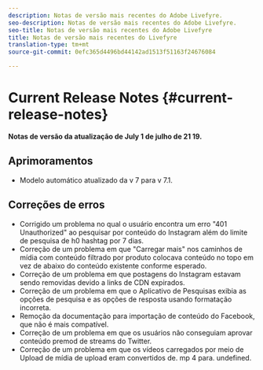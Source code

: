 ```yaml
---
description: Notas de versão mais recentes do Adobe Livefyre.
seo-description: Notas de versão mais recentes do Adobe Livefyre.
seo-title: Notas de versão mais recentes do Adobe Livefyre
title: Notas de versão mais recentes do Livefyre
translation-type: tm+mt
source-git-commit: 0efc365d4496bd44142ad1513f51163f24676084

---
```



# Current Release Notes {#current-release-notes}

**Notas de versão da atualização de July 1 de julho de 21 19.**

## Aprimoramentos

* Modelo automático atualizado da v 7 para v 7.1.

## Correções de erros

* Corrigido um problema no qual o usuário encontra um erro &quot;401 Unauthorized&quot; ao pesquisar por conteúdo do Instagram além do limite de pesquisa de h0 hashtag por 7 dias.
* Correção de um problema em que &quot;Carregar mais&quot; nos caminhos de mídia com conteúdo filtrado por produto colocava conteúdo no topo em vez de abaixo do conteúdo existente conforme esperado.
* Correção de um problema em que postagens do Instagram estavam sendo removidas devido a links de CDN expirados.
* Correção de um problema em que o Aplicativo de Pesquisas exibia as opções de pesquisa e as opções de resposta usando formatação incorreta.
* Remoção da documentação para importação de conteúdo do Facebook, que não é mais compatível.
* Correção de um problema em que os usuários não conseguiam aprovar conteúdo premod de streams do Twitter.
* Correção de um problema em que os vídeos carregados por meio de Upload de mídia de upload eram convertidos de. mp 4 para. undefined.
